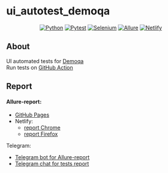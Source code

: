# ui_autotest_demoqa

<center>
  
  [![Python](https://img.shields.io/badge/Python-3.12-blue?style=flat-square&logo=python)](https://www.python.org/)
  [![Pytest](https://img.shields.io/badge/Pytest-8.1.1-green?style=flat-square&logo=pytest)](https://docs.pytest.org/en/stable/)
  [![Selenium](https://img.shields.io/badge/Selenium-4.17.2-red?style=flat-square&logo=selenium)](https://www.selenium.dev/documentation/en/)
  [![Allure](https://img.shields.io/badge/Allure-2.13.5-orange?style=flat-square&logo=allure)](https://docs.qameta.io/allure/)
  [![Netlify](https://img.shields.io/badge/Netlify-Latest-blueviolet?style=flat-square&logo=netlify)](https://www.netlify.com/)
</center>

## About

UI automated tests for [Demoqa](http://demoqa.com)  
Run tests on [GitHub Action](https://github.com/Alexfuz59/demoqa_ui/actions)


## Report

#### Allure-report:
* [GitHub Pages](https://alexfuz59.github.io/demoqa_ui/)
* Netlify:
  * [report Chrome](https://demoqa-chrome.netlify.app/)
  * [report Firefox](https://demoqa-firefox.netlify.app/)

Telegram:
* [Telegram bot for Allure-report](https://web.telegram.org/k/#@results_tests_petaleser_bot)
* [Telegram chat for tests report](https://web.telegram.org/k/#@results_tests_petaleser_bot)
